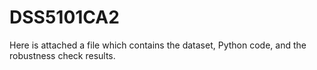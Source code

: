 # DSS5101CA2

Here is attached a file which contains the dataset, Python code, and the robustness check results.
